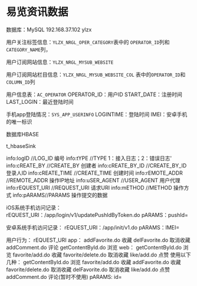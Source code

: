 # 易览资讯数据

数据库：MySQL
192.168.37.102
ylzx

用户关注标签信息：`YLZX_NRGL_OPER_CATEGORY`表中的 `OPERATOR_ID`列和`CATEGORY_NAME`列，

用户订阅网站信息：`YLZX_NRGL_MYSUB_WEBSITE`

用户订阅网站栏目信息：`YLZX_NRGL_MYSUB_WEBSITE_COL` 表中的`OPERATOR_ID`和`COLUMN_ID`列

用户信息表：`AC_OPERATOR`
    OPERATOR_ID：用户ID
    START_DATE：注册时间
    LAST_LOGIN：最近登陆时间

手机app登陆情况：`SYS_APP_USERINFO`
    LOGINTIME：登陆时间
    IMEI：安卓手机的唯一标识


数据库HBASE

t_hbaseSink

info:logID //LOG_ID 编号
info:tYPE //TYPE 1：接入日志；2：错误日志'
info:cREATE_BY //CREATE_BY 创建者
info:cREATE_BY_ID //CREATE_BY_ID 登录人ID
info:cREATE_TIME //CREATE_TIME 创建时间
info:rEMOTE_ADDR //REMOTE_ADDR 操作IP地址
info:uSER_AGENT //USER_AGENT 用户代理
info:rEQUEST_URI //REQUEST_URI 请求URI
info:mETHOD //METHOD 操作方式
info:pARAMS//PARAMS 操作提交的数据

iOS系统手机访问记录：
    rEQUEST_URI：/app/login/v1/updatePushIdByToken.do
    pARAMS：pushId=

安卓系统手机访问记录：
    rEQUEST_URI：/app/init/v1.do
    pARAMS：IMEI=

用户行为：
    rEQUEST_URI
        app：
        addFavorite.do 收藏
        delFavorite.do 取消收藏
        addComment.do 评论
        getContentById.do 浏览
        web：
        getContentById.do 浏览
        favorite/add.do 收藏
        favorite/delete.do 取消收藏
        like/add.do 点赞
            使用以下几种：
            getContentById.do 浏览
            favorite/add.do 收藏
            addFavorite.do 收藏
            favorite/delete.do 取消收藏
            delFavorite.do 取消收藏
            like/add.do 点赞
            addComment.do 评论(暂时不使用)
    pARAMS: id=
